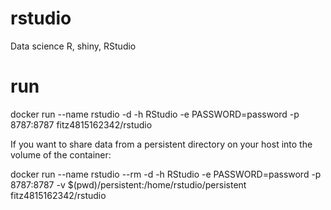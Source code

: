 # rstudio
Data science R, shiny, RStudio

# run
docker run --name rstudio -d -h RStudio -e PASSWORD=password -p 8787:8787 fitz4815162342/rstudio

If you want to share data from a persistent directory on your host into the volume of the container:

docker run --name rstudio --rm -d -h RStudio -e PASSWORD=password -p 8787:8787 -v $(pwd)/persistent:/home/rstudio/persistent fitz4815162342/rstudio
